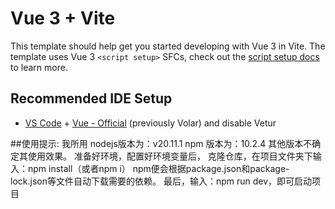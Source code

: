 # Vue 3 + Vite

This template should help get you started developing with Vue 3 in Vite. The template uses Vue 3 `<script setup>` SFCs, check out the [script setup docs](https://v3.vuejs.org/api/sfc-script-setup.html#sfc-script-setup) to learn more.

## Recommended IDE Setup

- [VS Code](https://code.visualstudio.com/) + [Vue - Official](https://marketplace.visualstudio.com/items?itemName=Vue.volar) (previously Volar) and disable Vetur

##使用提示:
我所用 nodejs版本为：v20.11.1
     npm 版本为：10.2.4
其他版本不确定其使用效果。
准备好环境，配置好环境变量后，
克隆仓库，在项目文件夹下输入：npm install（或者npm i）
npm便会根据package.json和package-lock.json等文件自动下载需要的依赖。
最后，输入：npm run dev，即可启动项目
